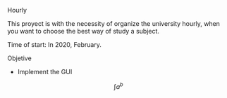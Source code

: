 Hourly

This proyect is with the necessity of organize the university hourly, when you want to choose the best way of study a subject. 

Time of start: In 2020, February.  

Objetive
- Implement the GUI

$$\int a^b$$
